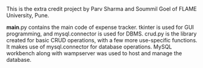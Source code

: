This is the extra credit project by Parv Sharma and Soummil Goel of FLAME University, Pune. 

__main__.py contains the main code of expense tracker. tkinter is used for GUI programming, and mysql.connector is used for DBMS. 
crud.py is the library created for basic CRUD operations, with a few more use-specific functions. It makes use of mysql.connector for database operations. 
MySQL workbench along with wampserver was used to host and manage the database. 

